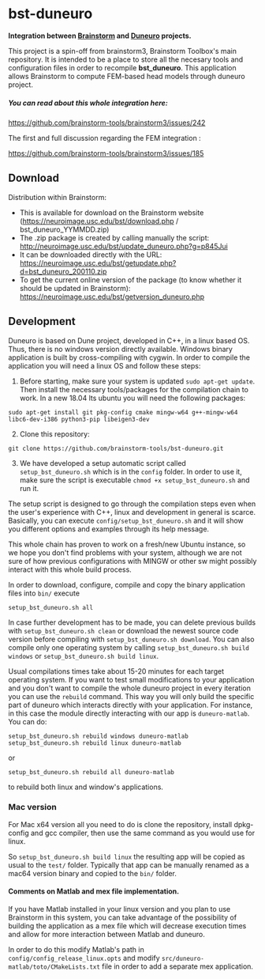# bst-duneuro
**Integration between [Brainstorm](https://neuroimage.usc.edu/brainstorm/) and [Duneuro](http://www.duneuro.org/) projects.**

This project is a spin-off from brainstorm3, Brainstorm Toolbox's main repository.
It is intended to be a place to store all the necesary tools and configuration files in order to recompile **bst_duneuro**. This application allows Brainstorm to compute FEM-based head models through duneuro project.

##### You can read about this whole integration here:
https://github.com/brainstorm-tools/brainstorm3/issues/242

The first and full discussion regarding the FEM integration :

https://github.com/brainstorm-tools/brainstorm3/issues/185

## Download
Distribution within Brainstorm:
- This is available for download on the Brainstorm website (https://neuroimage.usc.edu/bst/download.php / bst_duneuro_YYMMDD.zip)
- The .zip package is created by calling manually the script: http://neuroimage.usc.edu/bst/update_duneuro.php?g=p845Jui
- It can be downloaded directly with the URL: https://neuroimage.usc.edu/bst/getupdate.php?d=bst_duneuro_200110.zip
- To get the current online version of the package (to know whether it should be updated in Brainstorm): https://neuroimage.usc.edu/bst/getversion_duneuro.php

## Development

Duneuro is based on Dune project, developed in C++, in a linux based OS. Thus, there is no windows version directly available. Windows binary application is built by cross-compiling with cygwin. In order to compile the application you will need a linux OS and follow these steps:

1. Before starting, make sure your system is updated ```sudo apt-get update```. Then install the necessary tools/packages for the compilation chain to work. In a new 18.04 lts ubuntu you will need the following packages:
```
sudo apt-get install git pkg-config cmake mingw-w64 g++-mingw-w64 libc6-dev-i386 python3-pip libeigen3-dev
```

2. Clone this repository:
```
git clone https://github.com/brainstorm-tools/bst-duneuro.git
```

3. We have developed a setup automatic script called  ```setup_bst_duneuro.sh``` which is in the ```config``` folder. In order to use it, make sure the script is executable ```chmod +x setup_bst_duneuro.sh``` and run it.

The setup script is designed to go through the compilation steps even when the user's experience with C++, linux and development in general is scarce. Basically, you can execute ```config/setup_bst_duneuro.sh``` and it will show you different options and examples through its help message. 

This whole chain has proven to work on a fresh/new Ubuntu instance, so we hope you don't find problems with your system, although we are not sure of how previous configurations with MINGW or other sw might possibly interact with this whole build process.

In order to download, configure, compile and copy the binary application files into ```bin/``` execute
```
setup_bst_duneuro.sh all
```

In case further development has to be made, you can delete previous builds with ```setup_bst_duneuro.sh clean``` or download the newest source code version before compiling with ```setup_bst_duneuro.sh download```. You can also compile only one operating system by calling ```setup_bst_duneuro.sh build windows``` or ```setup_bst_duneuro.sh build linux```. 

Usual compilations times take about 15-20 minutes for each target operating system. If you want to test small modifications to your application and you don't want to compile the whole duneuro project in every iteration you can use the ```rebuild``` command. This way you will only build the specific part of duneuro which interacts directly with your application. For instance, in this case the module directly interacting with our app is ```duneuro-matlab```. You can do:

```
setup_bst_duneuro.sh rebuild windows duneuro-matlab
setup_bst_duneuro.sh rebuild linux duneuro-matlab
```
or
```
setup_bst_duneuro.sh rebuild all duneuro-matlab
```
to rebuild both linux and window's applications.

### Mac version

For Mac x64 version all you need to do is clone the repository, install dpkg-config and gcc compiler, then use the same command as you would use for linux. 

So ```setup_bst_duneuro.sh build linux``` the resulting app will be copied as usual to the ```test/``` folder. Typically that app can be manually renamed as a mac64 version binary and copied to the ```bin/``` folder.

#### Comments on Matlab and mex file implementation. 
If you have Matlab installed in your linux version and you plan to use Brainstorm in this system, you can take advantage of the possibility of building the application as a mex file which will decrease execution times and allow for more interaction between Matlab and duneuro.

In order to do this modify Matlab's path in ```config/config_release_linux.opts``` and modify ```src/duneuro-matlab/toto/CMakeLists.txt``` file in order to add a separate mex application.


